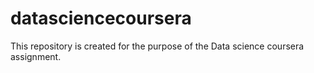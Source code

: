 # datasciencecoursera
This repository is created for the purpose of the Data science coursera assignment.

